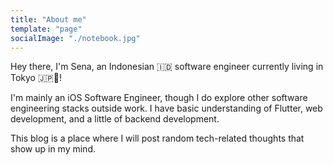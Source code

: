 ```yaml
---
title: "About me"
template: "page"
socialImage: "./notebook.jpg"
---
```


Hey there, I'm Sena, an Indonesian 🇮🇩 software engineer currently living in Tokyo 🇯🇵🗼!

I'm mainly an iOS Software Engineer, though I do explore other software engineering stacks outside work. I have basic understanding of Flutter, web development, and a little of backend development.

This blog is a place where I will post random tech-related thoughts that show up in my mind.